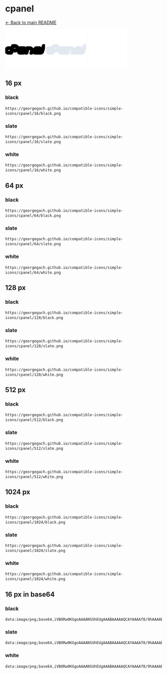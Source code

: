 # cpanel

[← Back to main README](../../README.md)


<img src="./128/black.png" width="128" alt="cpanel black icon" />
<img src="./128/slate.png" width="128" alt="cpanel slate icon" />
<img src="./128/white.png" width="128" alt="cpanel white icon" />

## 16 px

### black
```
https://georgegach.github.io/compatible-icons/simple-icons/cpanel/16/black.png
```

### slate
```
https://georgegach.github.io/compatible-icons/simple-icons/cpanel/16/slate.png
```

### white
```
https://georgegach.github.io/compatible-icons/simple-icons/cpanel/16/white.png
```

## 64 px

### black
```
https://georgegach.github.io/compatible-icons/simple-icons/cpanel/64/black.png
```

### slate
```
https://georgegach.github.io/compatible-icons/simple-icons/cpanel/64/slate.png
```

### white
```
https://georgegach.github.io/compatible-icons/simple-icons/cpanel/64/white.png
```

## 128 px

### black
```
https://georgegach.github.io/compatible-icons/simple-icons/cpanel/128/black.png
```

### slate
```
https://georgegach.github.io/compatible-icons/simple-icons/cpanel/128/slate.png
```

### white
```
https://georgegach.github.io/compatible-icons/simple-icons/cpanel/128/white.png
```

## 512 px

### black
```
https://georgegach.github.io/compatible-icons/simple-icons/cpanel/512/black.png
```

### slate
```
https://georgegach.github.io/compatible-icons/simple-icons/cpanel/512/slate.png
```

### white
```
https://georgegach.github.io/compatible-icons/simple-icons/cpanel/512/white.png
```

## 1024 px

### black
```
https://georgegach.github.io/compatible-icons/simple-icons/cpanel/1024/black.png
```

### slate
```
https://georgegach.github.io/compatible-icons/simple-icons/cpanel/1024/slate.png
```

### white
```
https://georgegach.github.io/compatible-icons/simple-icons/cpanel/1024/white.png
```

## 16 px in base64

### black
```
data:image/png;base64,iVBORw0KGgoAAAANSUhEUgAAABAAAAAQCAYAAAAf8/9hAAAABmJLR0QA/wD/AP+gvaeTAAAAtklEQVQ4je3QPUoDARDF8d9uoksKJSBuSGCLNJZaWKXyHl7EG3gA72HtPYR0gUDYCJYJmF0ifjSzsI3FguX+q2F4M/Pe0POvpJhj2GEmT3CGKzxigQMesI36DRco8Y6bODLBc4I1pjiiwinO8YmvlrsKS9y2HNQpZthggHGID8hC9I3X6F/HgST6ZYoVCvzgHnfY4QN1LH6JwX04TXGCp8ZKETkbMlxGlLx5WGSfh3709297OvELx8Mfpbd2LpsAAAAASUVORK5CYII=
```

### slate
```
data:image/png;base64,iVBORw0KGgoAAAANSUhEUgAAABAAAAAQCAYAAAAf8/9hAAAABmJLR0QA/wD/AP+gvaeTAAABDklEQVQ4je3RO04CYRhG4fN+A4MFEhMTUeMUXmKphZWV+3Aj7sAFuA9r92FiJYmXgAHxhpdBwflfCzdgYaenf6oD//1etuOy/7Rqu/ZT0+m/LGg4HM6W0/qmMg4Fu8mUWcRB5dQzUTpVN2HNV1mtu9ZuDrqDx+2qUi2ktvGxrgejC8yS8SRgbMjBLYgpuAIDCsQ48FlK2jFGAqT3wF4GXwuyBHPgECrBDX/jJDi1iYS2FORCEkqYbtjuAAXfcj+CPYsR8CbrXThL0kngnOTnlDxBhFFdxJEAer37wq6XKyute4DzczeazdfWaz750DSf2Vicve30XxbW282Hq8GoqFfVZ0rlXVEU49/f+Qf7AnkGiLPxfH9OAAAAAElFTkSuQmCC
```

### white
```
data:image/png;base64,iVBORw0KGgoAAAANSUhEUgAAABAAAAAQCAYAAAAf8/9hAAAABmJLR0QA/wD/AP+gvaeTAAAAxklEQVQ4je3QPy7EcRAF8M98LashEskKyRYaJYVK5R4u4gYO4B5q99hEJ5HIkhAkJH67/o5mCpWQKPdV8+fNvJnHDP+HzGyZuZmZvT/MDCIzl7CFI+yhwyGuKr7GKsYRcZOZO+hhDSeRmRdYxysmWMAy3vBRYq16Z9j9dsS0YQOXmMNKkTv0i/SJUdW3SyCqPm44xxCJA+zjEc+Y1uLTGnyqSxvmcRxlxhBdRNxX3q83XrAYEbeZOcBDib3jLiImvzV8hh/wBQ3BRMPXUQN4AAAAAElFTkSuQmCC
```

